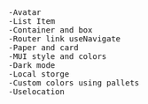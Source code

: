 <pre>
-Avatar
-List Item
-Container and box
-Router link useNavigate
-Paper and card
-MUI style and colors 
-Dark mode
-Local storge
-Custom colors using pallets
-Uselocation
</pre>